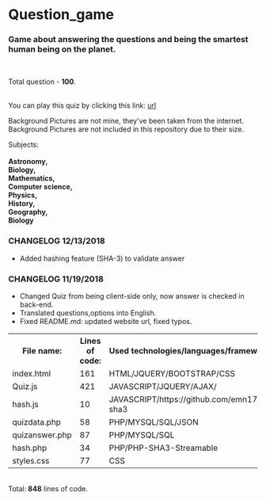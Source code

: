 # Question_game
<h3> Game about answering the questions and being the smartest human being on the planet.</h3><br>

Total question - <strong>100</strong>.<br><br>

You can play this quiz by clicking this link:
<a href="http://vilniausfonas.info/en/quiz" target="_blank">url</a><br>

Background Pictures are not mine, they've been taken from the internet.<br>
Background Pictures are not included in this repository due to their size.

Subjects:<br><br>
<strong>
Astronomy,<br>Biology,<br>Mathematics,<br>Computer science,<br>Physics,<br>History,<br>Geography,<br>Biology<br>
</strong>

<h3> CHANGELOG 12/13/2018</h3>
<ul>
<li> Added hashing feature (SHA-3) to validate
  answer</li>
</ul>

<h3> CHANGELOG 11/19/2018</h3>
<ul>
<li> Changed Quiz from being client-side only, now
  answer is checked in back-end.</li>
<li> Translated questions,options into English.</li>
  <li> Fixed README.md: updated website url, fixed typos.</li>
</ul>

<table style="width:100%">
  <tr>
    <th>File name:</th>
    <th>Lines of code:</th> 
    <th>Used technologies/languages/frameworks:</th>
  </tr>
  <tr>
    <td>index.html</td>
    <td>161</td> 
    <td>HTML/JQUERY/BOOTSTRAP/CSS</td>
  </tr>
  <tr>
    <td>Quiz.js</td>
    <td>421</td> 
    <td>JAVASCRIPT/JQUERY/AJAX/</td>
  </tr>
   <tr>
    <td>hash.js</td>
    <td>10</td> 
    <td>JAVASCRIPT/https://github.com/emn178/js-sha3</td>
  </tr> 
  <tr>
    <td>quizdata.php</td>
    <td>58</td> 
    <td>PHP/MYSQL/SQL/JSON</td>
  </tr>  
   <tr>
    <td>quizanswer.php</td>
    <td>87</td> 
    <td>PHP/MYSQL/SQL</td>
  </tr>
   <tr>
    <td>hash.php</td>
    <td>34</td> 
    <td>PHP/PHP-SHA3-Streamable</td>
  </tr>  
  <tr>
    <td>styles.css</td>
    <td>77</td> 
    <td>CSS</td>
  </tr>    
</table>
<br>
Total:<strong> 848</strong>  lines of code.

